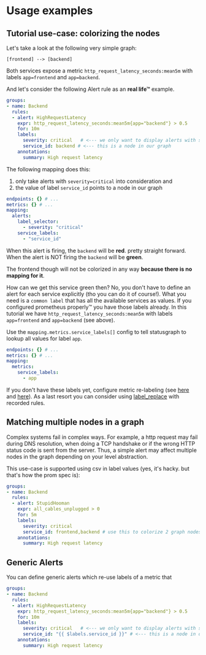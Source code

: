 # Usage examples

## Tutorial use-case: colorizing the nodes

Let's take a look at the following very simple graph:

```
[frontend] --> [backend]
```

Both services expose a metric `http_request_latency_seconds:mean5m` with labels `app=frontend` and `app=backend`.

And let's consider the following Alert rule as an **real life™** example.

```yaml
groups:
- name: Backend
  rules:
  - alert: HighRequestLatency
    expr: http_request_latency_seconds:mean5m{app="backend"} > 0.5
    for: 10m
    labels:
      severity: critical   # <--- we only want to display alerts with severity=critical
      service_id: backend # <--- this is a node in our graph
    annotations:
      summary: High request latency
```

The following mapping does this:
1. only take alerts with `severity=critical` into consideration and
2. the value of label `service_id` points to a node in our graph

```yaml
endpoints: {} # ...
metrics: {} # ...
mapping:
  alerts:
    label_selector:
      - severity: "critical"
    service_labels:
      - "service_id"
```

When this alert is firing, the `backend` will be **red**. pretty straight forward.
When the alert is NOT firing the `backend` will be **green**.

The frontend though will not be colorized in any way **because there is no mapping for it**.

How can we get this service green then? No, you don't have to define an alert for each service explicitly (tho you can do it of course!).
What you need is a `common label` that has all the available services as values. If you configured prometheus properly™ you have those labels already. In this tutorial we have `http_request_latency_seconds:mean5m` with labels `app=frontend` and `app=backend` (see above).

Use the `mapping.metrics.service_labels[]` config to tell statusgraph to lookup all values for label `app`.
```yaml
endpoints: {} # ...
metrics: {} # ...
mapping:
  metrics:
    service_labels:
      - app
```

If you don't have these labels yet, configure metric re-labeling (see [here](https://prometheus.io/docs/prometheus/latest/configuration/configuration/#relabel_config) and [here](https://medium.com/quiq-blog/prometheus-relabeling-tricks-6ae62c56cbda)). As a last resort you can consider using [label_replace](https://prometheus.io/docs/prometheus/latest/querying/functions/#label_replace) with recorded rules.

## Matching multiple nodes in a graph
Complex systems fail in complex ways. For example, a http request may fail during DNS resolution, when doing a TCP handshake or if the wrong HTTP  status code is sent from the server. Thus, a simple alert may affect multiple nodes in the graph depending on your level abstraction.

This use-case is supported using csv in label values (yes, it's hacky. but that's how the prom spec is):

```yaml
groups:
- name: Backend
  rules:
  - alert: StupidHooman
    expr: all_cables_unplugged > 0
    for: 5m
    labels:
      severity: critical
      service_id: frontend,backend # use this to colorize 2 graph nodes at the same time
    annotations:
      summary: High request latency
```

## Generic Alerts
You can define generic alerts which re-use labels of a metric that

```yaml
groups:
- name: Backend
  rules:
  - alert: HighRequestLatency
    expr: http_request_latency_seconds:mean5m{app="backend"} > 0.5
    for: 10m
    labels:
      severity: critical   # <--- we only want to display alerts with severity=critical
      service_id: "{{ $labels.service_id }}" # <--- this is a node in our graph
    annotations:
      summary: High request latency
```
